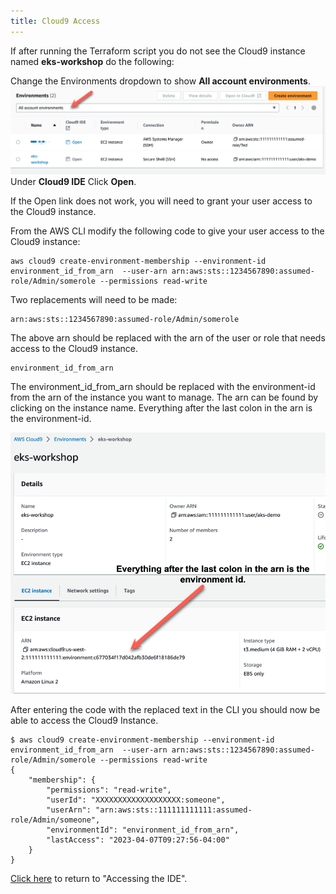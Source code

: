 ```yaml
---
title: Cloud9 Access
---
```


If after running the Terraform script you do not see the Cloud9 instance named **eks-workshop** do the following:

Change the Environments dropdown to show **All account environments**.
![Change the Environments dropdown to show **All account environments**](./assets/cloud9-environments.png)
Under **Cloud9 IDE** Click **Open**.

If the Open link does not work, you will need to grant your user access to the Cloud9 instance.

From the AWS CLI modify the following code to give your user access to the Cloud9 instance:

```
aws cloud9 create-environment-membership --environment-id environment_id_from_arn  --user-arn arn:aws:sts::1234567890:assumed-role/Admin/somerole --permissions read-write
```

Two replacements will need to be made:

```
arn:aws:sts::1234567890:assumed-role/Admin/somerole
```

The above arn should be replaced with the arn of the user or role that needs access to the Cloud9 instance.

```
environment_id_from_arn
```

The environment_id_from_arn should be replaced with the environment-id from the arn of the instance you want to manage. 
The arn can be found by clicking on the instance name.  Everything after the last colon in the arn is the environment-id.

![cloud9-arn](./assets/cloud9-arn.png)

After entering the code with the replaced text in the CLI you should now be able to access the Cloud9 Instance.

```
$ aws cloud9 create-environment-membership --environment-id environment_id_from_arn  --user-arn arn:aws:sts::1234567890:assumed-role/Admin/somerole --permissions read-write
{
    "membership": {
        "permissions": "read-write",
        "userId": "XXXXXXXXXXXXXXXXXXX:someone",
        "userArn": "arn:aws:sts::111111111111:assumed-role/Admin/someone",
        "environmentId": "environment_id_from_arn",
        "lastAccess": "2023-04-07T09:27:56-04:00"
    }
}
```

[Click here](/introduction/ide.md) to return to "Accessing the IDE".